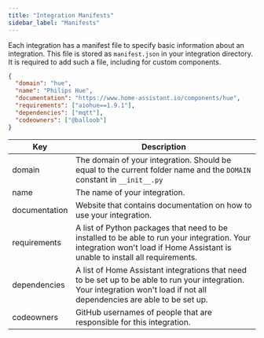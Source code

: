 ```yaml
---
title: "Integration Manifests"
sidebar_label: "Manifests"
---
```


Each integration has a manifest file to specify basic information about an integration. This file is stored as `manifest.json` in your integration directory. It is required to add such a file, including for custom components.

```json
{
  "domain": "hue",
  "name": "Philips Hue",
  "documentation": "https://www.home-assistant.io/components/hue",
  "requirements": ["aiohue==1.9.1"],
  "dependencies": ["mqtt"],
  "codeowners": ["@balloob"]
}
```

| Key           | Description                                                                                                                                                                  |
| ------------- | ----------- |
| domain        | The domain of your integration. Should be equal to the current folder name and the `DOMAIN` constant in `__init__.py` |
| name          | The name of your integration. |
| documentation | Website that contains documentation on how to use your integration. |
| requirements  | A list of Python packages that need to be installed to be able to run your integration. Your integration won't load if Home Assistant is unable to install all requirements. |
| dependencies  | A list of Home Assistant integrations that need to be set up to be able to run your integration. Your integration won't load if not all dependencies are able to be set up. |
| codeowners    | GitHub usernames of people that are responsible for this integration. |
